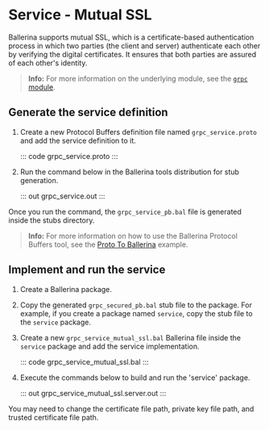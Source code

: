 # Service - Mutual SSL

Ballerina supports mutual SSL, which is a certificate-based authentication process in which two parties (the client and server) authenticate each other by
verifying the digital certificates. It ensures that both parties are assured of each other's identity.

>**Info:** For more information on the underlying module, see the [`grpc` module](https://lib.ballerina.io/ballerina/grpc/latest/).

## Generate the service definition

1. Create a new Protocol Buffers definition file named `grpc_service.proto` and add the service definition to it.

    ::: code grpc_service.proto :::

2. Run the command below in the Ballerina tools distribution for stub generation.

    ::: out grpc_service.out :::

Once you run the command, the `grpc_service_pb.bal` file is generated inside the stubs directory.

>**Info:** For more information on how to use the Ballerina Protocol Buffers tool, see the [Proto To Ballerina](https://ballerina.io/learn/by-example/proto-to-ballerina.html) example.

## Implement and run the service

1. Create a Ballerina package.

2. Copy the generated `grpc_secured_pb.bal` stub file to the package. For example, if you create a package named `service`, copy the stub file to the `service` package.

3. Create a new `grpc_service_mutual_ssl.bal` Ballerina file inside the `service` package and add the service implementation.

   ::: code grpc_service_mutual_ssl.bal :::

4. Execute the commands below to build and run the 'service' package.

   ::: out grpc_service_mutual_ssl.server.out :::

You may need to change the certificate file path, private key file path, and trusted certificate file path.
